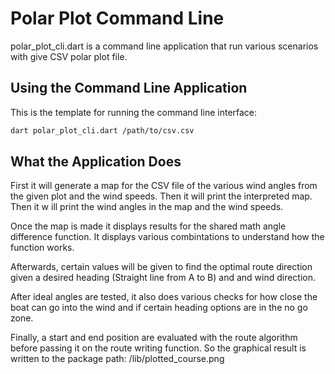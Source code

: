 # Polar Plot Command Line ##
polar_plot_cli.dart is a command line application that run various scenarios with give CSV polar plot file. 

## Using the Command Line Application ##
This is the template for running the command line interface:
```bash
dart polar_plot_cli.dart /path/to/csv.csv
```

## What the Application Does ##
First it will generate a map for the CSV file of the various wind angles from the given plot and the wind speeds. Then it will print the interpreted map. Then it w ill print the wind angles in the map and the wind speeds. 

Once the map is made it displays results for the shared math angle difference function. It displays various combintations to understand how the function works.

Afterwards, certain values will be given to find the optimal route direction given a desired heading (Straight line from A to B) and and wind direction.

After ideal angles are tested, it also does various checks for how close the boat can go into the wind and if certain heading options are in the no go zone.

Finally, a start and end position are evaluated with the route algorithm before passing it on the route writing function. So the graphical result is written to the package path: /lib/plotted_course.png


